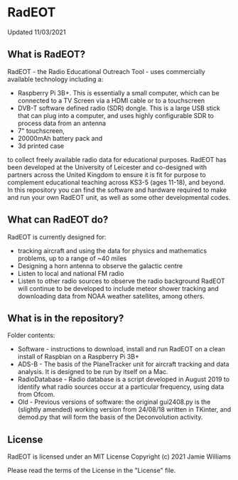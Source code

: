 # RadEOT

Updated 11/03/2021

## What is RadEOT?
RadEOT - the Radio Educational Outreach Tool - uses commercially available technology including a: 
- Raspberry Pi 3B+. This is essentially a small computer, which can be connected to a TV Screen via a HDMI cable or to a touchscreen
- DVB-T software defined radio (SDR) dongle. This is a large USB stick that can plug into a computer, and uses highly configurable SDR to process data from an antenna
- 7" touchscreen, 
- 20000mAh battery pack and
- 3d printed case

to collect freely available radio data for educational purposes. RadEOT has been developed at the University of Leicester and co-designed with partners across the United Kingdom to ensure it is fit for purpose to complement educational teaching across KS3-5 (ages 11-18), and beyond. In this repository you can find the software and hardware required to make and run your own RadEOT unit, as well as some other developmental codes. 

## What can RadEOT do?
RadEOT is currently designed for:
- tracking aircraft and using the data for physics and mathematics problems, up to a range of ~40 miles
- Designing a horn antenna to observe the galactic centre
- Listen to local and national FM radio
- Listen to other radio sources to observe the radio background
RadEOT will continue to be developed to include meteor shower tracking and downloading data from NOAA weather satellites, among others.

## What is in the repository?
Folder contents:
- Software - instructions to download, install and run RadEOT on a clean install of Raspbian on a Raspberry Pi 3B+
- ADS-B - The basis of the PlaneTracker unit for aircraft tracking and data analysis. It is designed to be run by itself on a Mac.
- RadioDatabase - Radio database is a script developed in August 2019 to identify what radio sources occur at a particular frequency, using data from Ofcom. 
- Old - Previous versions of software: the original gui2408.py is the (slightly amended) working version from 24/08/18 written in TKinter, and demod.py that will form the basis of the Deconvolution activity.

## License
RadEOT is licensed under an MIT License Copyright (c) 2021 Jamie Williams

Please read the terms of the License in the "License" file.
